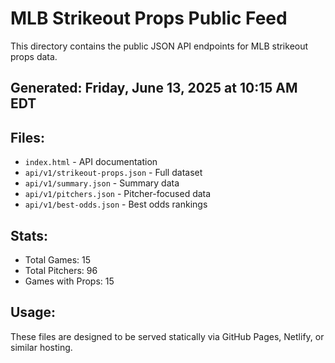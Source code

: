 # MLB Strikeout Props Public Feed

This directory contains the public JSON API endpoints for MLB strikeout props data.

## Generated: Friday, June 13, 2025 at 10:15 AM EDT

## Files:
- `index.html` - API documentation
- `api/v1/strikeout-props.json` - Full dataset
- `api/v1/summary.json` - Summary data
- `api/v1/pitchers.json` - Pitcher-focused data  
- `api/v1/best-odds.json` - Best odds rankings

## Stats:
- Total Games: 15
- Total Pitchers: 96
- Games with Props: 15

## Usage:
These files are designed to be served statically via GitHub Pages, Netlify, or similar hosting.
